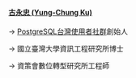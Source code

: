 #### [古永忠 (Yung-Chung Ku)](https://github.com/ycku)
→ [PostgreSQL台灣使用者社群](http://pgsql-tw.github.io)創始人

→ 國立臺灣大學資訊工程研究所博士

→ 資策會數位轉型研究所工程師
